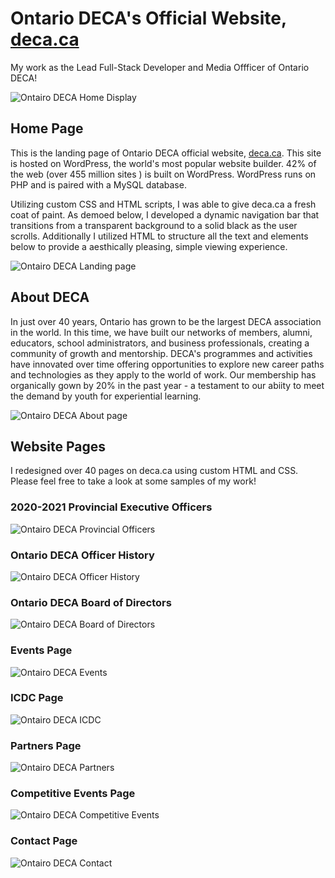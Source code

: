# Ontario DECA's Official Website, [deca.ca](http://deca.ca/)
My work as the Lead Full-Stack Developer and Media Offficer of Ontario DECA!   

![Ontairo DECA Home Display](/gifs/DECA_Home_Display.gif)

## Home Page 
This is the landing page of Ontario DECA official website, [deca.ca](http://deca.ca/). This site is hosted on WordPress, the world's most popular website builder. 42% of the web (over 455 million sites ) is built on WordPress. WordPress runs on PHP and is paired with a MySQL database. 

Utilizing custom CSS and HTML scripts, I was able to give deca.ca a fresh coat of paint. As demoed below, I developed a dynamic navigation bar that transitions from a transparent background to a solid black as the user scrolls. Additionally I utilized HTML to structure all the text and elements below to provide a aesthically pleasing, simple viewing experience.   

![Ontairo DECA Landing page](/gifs/DECA_Home_Scroll.gif)

## About DECA 

In just over 40 years, Ontario has grown to be the largest DECA association in the world. In this time, we have built our networks of members, alumni, educators, school administrators, and business professionals, creating a community of growth and mentorship. DECA's programmes and activities have innovated over time offering opportunities to explore new career paths and technologies as they apply to the world of work. Our membership has organically gown by 20% in the past year - a testament to our abiity to meet the demand by youth for experiential learning. 

![Ontairo DECA About page](/gifs/DECA_About.gif)

## Website Pages 

I redesigned over 40 pages on deca.ca using custom HTML and CSS. Please feel free to take a look at some samples of my work! 

### 2020-2021 Provincial Executive Officers 

![Ontairo DECA Provincial Officers](/gifs/DECA_POs.gif)

### Ontario DECA Officer History 

![Ontairo DECA Officer History](/gifs/DECA_HBO.gif)

### Ontario DECA Board of Directors 

![Ontairo DECA Board of Directors](/gifs/DECA_BOD.gif)

### Events Page 

![Ontairo DECA Events](/gifs/DECA_Events.gif)

### ICDC Page 

![Ontairo DECA ICDC](/gifs/DECA_ICDC.gif)

### Partners Page 

![Ontairo DECA Partners](/gifs/DECA_Partners.gif)

### Competitive Events Page 

![Ontairo DECA Competitive Events](/gifs/DECA_CE.gif)

### Contact Page 

![Ontairo DECA Contact](/gifs/DECA_Contact.gif)

